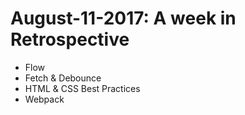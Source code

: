 # August-11-2017: A week in Retrospective

- Flow
- Fetch & Debounce
- HTML & CSS Best Practices
- Webpack
